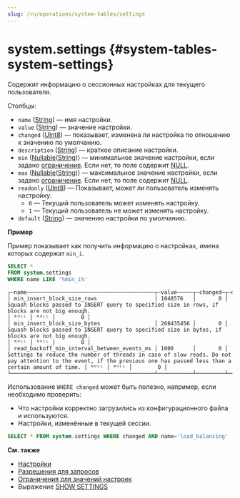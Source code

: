 ```yaml
---
slug: /ru/operations/system-tables/settings
---
```

# system.settings {#system-tables-system-settings}

Содержит информацию о сессионных настройках для текущего пользователя.

Столбцы:

-   `name` ([String](../../sql-reference/data-types/string.md)) — имя настройки.
-   `value` ([String](../../sql-reference/data-types/string.md)) — значение настройки.
-   `changed` ([UInt8](/sql-reference/data-types/int-uint#integer-ranges)) — показывает, изменена ли настройка по отношению к значению по умолчанию.
-   `description` ([String](../../sql-reference/data-types/string.md)) — краткое описание настройки.
-   `min` ([Nullable](../../sql-reference/data-types/nullable.md)([String](../../sql-reference/data-types/string.md))) — минимальное значение настройки, если задано [ограничение](../settings/constraints-on-settings.md#constraints-on-settings). Если нет, то поле содержит [NULL](/operations/settings/formats#input_format_null_as_default).
-   `max` ([Nullable](../../sql-reference/data-types/nullable.md)([String](../../sql-reference/data-types/string.md))) — максимальное значение настройки, если задано [ограничение](../settings/constraints-on-settings.md#constraints-on-settings). Если нет, то поле содержит [NULL](/operations/settings/formats#input_format_null_as_default).
-   `readonly` ([UInt8](/sql-reference/data-types/int-uint#integer-ranges)) — Показывает, может ли пользователь изменять настройку:
    -   `0` — Текущий пользователь может изменять настройку.
    -   `1` — Текущий пользователь не может изменять настройку.
-   `default` ([String](../../sql-reference/data-types/string.md)) — значению настройки по умолчанию.

**Пример**

Пример показывает как получить информацию о настройках, имена которых содержат `min_i`.

``` sql
SELECT *
FROM system.settings
WHERE name LIKE '%min_i%'
```

``` text
┌─name────────────────────────────────────────┬─value─────┬─changed─┬─description───────────────────────────────────────────────────────────────────────────────────────────────────────────────────────────────────────────────────────────┬─min──┬─max──┬─readonly─┐
│ min_insert_block_size_rows                  │ 1048576   │       0 │ Squash blocks passed to INSERT query to specified size in rows, if blocks are not big enough.                                                                         │ ᴺᵁᴸᴸ │ ᴺᵁᴸᴸ │        0 │
│ min_insert_block_size_bytes                 │ 268435456 │       0 │ Squash blocks passed to INSERT query to specified size in bytes, if blocks are not big enough.                                                                        │ ᴺᵁᴸᴸ │ ᴺᵁᴸᴸ │        0 │
│ read_backoff_min_interval_between_events_ms │ 1000      │       0 │ Settings to reduce the number of threads in case of slow reads. Do not pay attention to the event, if the previous one has passed less than a certain amount of time. │ ᴺᵁᴸᴸ │ ᴺᵁᴸᴸ │        0 │
└─────────────────────────────────────────────┴───────────┴─────────┴───────────────────────────────────────────────────────────────────────────────────────────────────────────────────────────────────────────────────────────────────────┴──────┴──────┴──────────┘
```

Использование `WHERE changed` может быть полезно, например, если необходимо проверить:

-   Что настройки корректно загрузились из конфигурационного файла и используются.
-   Настройки, изменённые в текущей сессии.

<!-- -->

``` sql
SELECT * FROM system.settings WHERE changed AND name='load_balancing'
```

**Cм. также**

-   [Настройки](../settings/index.md#settings)
-   [Разрешения для запросов](../settings/permissions-for-queries.md#settings_readonly)
-   [Ограничения для значений настроек](../settings/constraints-on-settings.md)
-   Выражение [SHOW SETTINGS](../../sql-reference/statements/show.md#show-settings)
